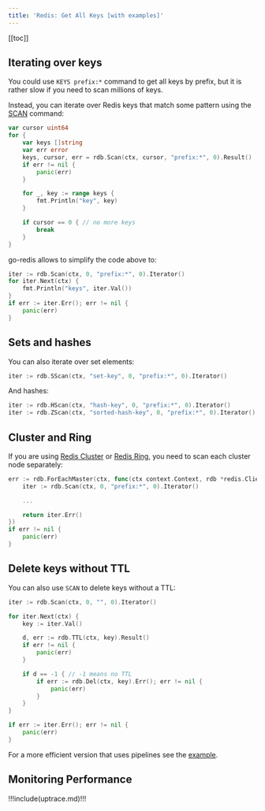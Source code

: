 ```yaml
---
title: 'Redis: Get All Keys [with examples]'
---
```


<CoverImage title="Redis: get/scan/iterate all keys" />

[[toc]]

## Iterating over keys

You could use `KEYS prefix:*` command to get all keys by prefix, but it is rather slow if you need
to scan millions of keys.

Instead, you can iterate over Redis keys that match some pattern using the
[SCAN](https://redis.io/commands/scan) command:

```go
var cursor uint64
for {
	var keys []string
	var err error
	keys, cursor, err = rdb.Scan(ctx, cursor, "prefix:*", 0).Result()
	if err != nil {
		panic(err)
	}

	for _, key := range keys {
		fmt.Println("key", key)
	}

	if cursor == 0 { // no more keys
		break
	}
}
```

go-redis allows to simplify the code above to:

```go
iter := rdb.Scan(ctx, 0, "prefix:*", 0).Iterator()
for iter.Next(ctx) {
	fmt.Println("keys", iter.Val())
}
if err := iter.Err(); err != nil {
	panic(err)
}
```

## Sets and hashes

You can also iterate over set elements:

```go
iter := rdb.SScan(ctx, "set-key", 0, "prefix:*", 0).Iterator()
```

And hashes:

```go
iter := rdb.HScan(ctx, "hash-key", 0, "prefix:*", 0).Iterator()
iter := rdb.ZScan(ctx, "sorted-hash-key", 0, "prefix:*", 0).Iterator()
```

## Cluster and Ring

If you are using [Redis Cluster](cluster.md) or [Redis Ring](ring.md), you need to scan each cluster
node separately:

```go
err := rdb.ForEachMaster(ctx, func(ctx context.Context, rdb *redis.Client) error {
	iter := rdb.Scan(ctx, 0, "prefix:*", 0).Iterator()

	...

	return iter.Err()
})
if err != nil {
	panic(err)
}
```

## Delete keys without TTL

You can also use `SCAN` to delete keys without a TTL:

```go
iter := rdb.Scan(ctx, 0, "", 0).Iterator()

for iter.Next(ctx) {
	key := iter.Val()

    d, err := rdb.TTL(ctx, key).Result()
    if err != nil {
        panic(err)
    }

    if d == -1 { // -1 means no TTL
        if err := rdb.Del(ctx, key).Err(); err != nil {
            panic(err)
        }
    }
}

if err := iter.Err(); err != nil {
	panic(err)
}
```

For a more efficient version that uses pipelines see the
[example](https://github.com/go-redis/redis/tree/master/example/del-keys-without-ttl).

## Monitoring Performance

!!!include(uptrace.md)!!!
